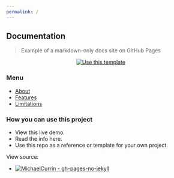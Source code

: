 ```yaml
---
permalink: /
---
```

## Documentation
> Example of a markdown-only docs site on GitHub Pages


<div align="center">
    <a href="https://github.com/MichaelCurrin/gh-pages-no-jekyll/generate">
        <img src="https://img.shields.io/badge/Use_this_template-2ea44f?style=for-the-badge&amp;logo=github" alt="Use this template">
    </a>
</div>


### Menu

- [About](about.md)
- [Features](features.md)
- [Limitations](limitations.md)


### How you can use this project

- View this live demo.
- Read the info here.
- Use this repo as a reference or template for your own project.

View source:

- [![MichaelCurrin - gh-pages-no-jekyll](https://img.shields.io/static/v1?label=MichaelCurrin&message=gh-pages-no-jekyll&color=blue&logo=github)](https://github.com/MichaelCurrin/gh-pages-no-jekyll)
